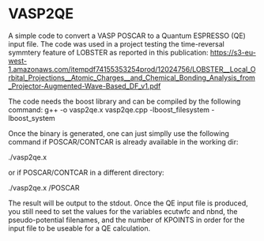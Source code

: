 # VASP2QE
A simple code to convert a VASP POSCAR to a Quantum ESPRESSO (QE) input file.
The code was used in a project testing the time-reversal symmtery feature of LOBSTER as reported in this publication:
https://s3-eu-west-1.amazonaws.com/itempdf74155353254prod/12024756/LOBSTER__Local_Orbital_Projections__Atomic_Charges__and_Chemical_Bonding_Analysis_from_Projector-Augmented-Wave-Based_DF_v1.pdf

The code needs the boost library and can be compiled by the following command:
g++ -o vasp2qe.x vasp2qe.cpp -lboost_filesystem  -lboost_system

Once the binary is generated, one can just simplly use the following command if POSCAR/CONTCAR is already available in the working dir:

./vasp2qe.x

or if POSCAR/CONTCAR in a different directory:

./vasp2qe.x <path-to-poscar-or-contcar>/POSCAR

The result will be output to the stdout. Once the QE input file is produced, you still need to set the values for the variables ecutwfc and nbnd, the pseudo-potential filenames, and the number of KPOINTS in order for the input file to be useable for a QE calculation.
